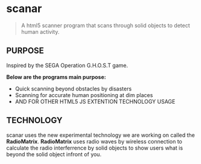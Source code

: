# scanar
>A html5 scanner program that scans through solid objects to detect human activity.

## PURPOSE
Inspired by the SEGA Operation G.H.O.S.T game.

**Below are the programs main purpose:**
* Quick scanning beyond obstacles by disasters
* Scanning for accurate human positioning at dim places
* AND FOR OTHER HTML5 JS EXTENTION TECHNOLOGY USAGE

## TECHNOLOGY
scanar uses the new experimental technology we are working on called the **RadioMatrix**. **RadioMatrix** uses radio waves by wireless connection to calculate the radio interferrence by solid objects to show users what is beyond the solid object infront of you.
